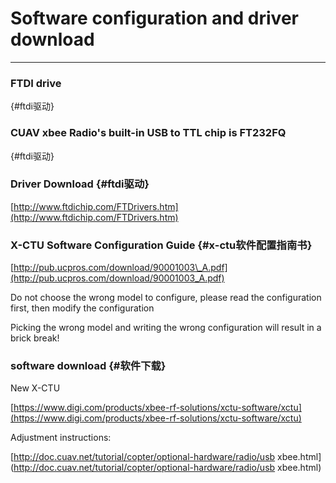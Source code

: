 # Software configuration and driver download

---

### FTDI drive {#ftdi驱动}

### CUAV xbee Radio's built-in USB to TTL chip is FT232FQ {#ftdi驱动}

### Driver Download {#ftdi驱动}

[http://www.ftdichip.com/FTDrivers.htm](http://www.ftdichip.com/FTDrivers.htm)

### X-CTU Software Configuration Guide {#x-ctu软件配置指南书}

[http://pub.ucpros.com/download/90001003\_A.pdf](http://pub.ucpros.com/download/90001003_A.pdf)

Do not choose the wrong model to configure, please read the configuration first, then modify the configuration

Picking the wrong model and writing the wrong configuration will result in a brick break!

### software download {#软件下载}

New X-CTU

[https://www.digi.com/products/xbee-rf-solutions/xctu-software/xctu](https://www.digi.com/products/xbee-rf-solutions/xctu-software/xctu)

Adjustment instructions:

[http://doc.cuav.net/tutorial/copter/optional-hardware/radio/usb xbee.html](http://doc.cuav.net/tutorial/copter/optional-hardware/radio/usb xbee.html)

